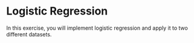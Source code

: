 # Logistic Regression

In this exercise, you will implement logistic regression and apply it to two different datasets. 

